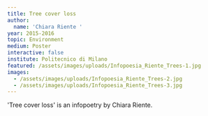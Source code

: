 ```yaml
---
title: Tree cover loss
author:
  name: 'Chiara Riente '
year: 2015-2016
topic: Environment
medium: Poster
interactive: false
institute: Politecnico di Milano
featured: /assets/images/uploads/Infopoesia_Riente_Trees-1.jpg
images:
  - /assets/images/uploads/Infopoesia_Riente_Trees-2.jpg
  - /assets/images/uploads/Infopoesia_Riente_Trees-3.jpg
---
```

'Tree cover loss' is an infopoetry by Chiara Riente.
